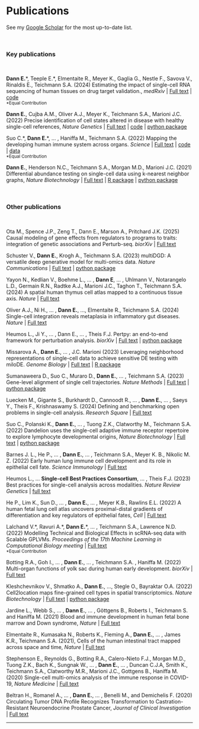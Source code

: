 # Publications

<!-- <br>
<h3>Preprints</h3>
<br> -->

See my [Google Scholar](https://scholar.google.com/citations?hl=en&user=J2NQ29wAAAAJ&view_op=list_works) for the most up-to-date list.

<br>
<h3>Key publications</h3>
<br>

__Dann E.__\*, Teeple E.\*, Elmentaite R., Meyer K., Gaglia G., Nestle F., Savova V., Rinaldis E., Teichmann S.A. (2024) Estimating the impact of single-cell RNA sequencing of
human tissues on drug target validation., _medRxiv_ | [Full text](https://www.medrxiv.org/content/10.1101/2024.04.04.24305313v2.full.pdf) | 
[code](https://github.com/emdann/sc_target_evidence)  
<sup>\*Equal Contribution</sup>

**Dann E.**, Cujba A.M., Oliver A.J., Meyer K., Teichmann S.A., Marioni J.C. (2022) Precise identification of cell states altered in disease with healthy single-cell references, _Nature Genetics_ | [Full text](https://www.nature.com/articles/s41588-023-01523-7) | 
[code](https://github.com/MarioniLab/oor_design_reproducibility) | 
[python package](https://github.com/MarioniLab/oor_benchmark)

Suo C.\*, __Dann E.__\*, ... , Haniffa M., Teichmann S.A. (2022) Mapping the developing human immune system across organs. _Science_ |
[Full text](https://www.science.org/doi/10.1126/science.abo0510#con2) | [code](https://github.com/Teichlab/Pan_fetal_immune) | [data](https://developmental.cellatlas.io/fetal-immune)  
<sup>\*Equal Contribution</sup>  

**Dann E.**, Henderson N.C., Teichmann S.A., Morgan M.D., Marioni J.C. (2021) Differential abundance testing on single-cell data using k-nearest neighbor graphs, _Nature Biotechnology_ |
[Full text](https://www.nature.com/articles/s41587-021-01033-z) | 
[R package](https://github.com/MarioniLab/miloR) | 
[python package](https://github.com/emdann/milopy)

<br>
<h3>Other publications</h3>
<br>

Ota M., Spence J.P., Zeng T., Dann E., Marson A., Pritchard J.K. (2025) Causal modeling of gene effects from regulators to programs to traits: integration of genetic associations and Perturb-seq. _biorXiv_ | [Full text](https://www.biorxiv.org/content/10.1101/2025.01.22.634424v1)

Schuster V., **Dann E.**, Krogh A., Teichmann S.A. (2023) multiDGD: A versatile deep generative model for multi-omics data. _Nature Communications_ | [Full text](https://www.nature.com/articles/s41467-024-53340-z) | [python package](https://github.com/Center-for-Health-Data-Science/multiDGD)

Yayon N., Kedlian V., Boehme L., ... , **Dann E**, ... , Uhlmann V., Notarangelo L.D., Germain R.N., Radtke A.J., Marioni J.C., Taghon T., Teichmann S.A. (2024) A spatial human thymus cell atlas mapped to a continuous tissue axis. _Nature_ | [Full text](https://www.nature.com/articles/s41586-024-07944-6)

Oliver A.J., Ni H., ... , **Dann E.**, ..., Elmentaite R., Teichmann S.A. (2024) Single-cell integration reveals metaplasia in inflammatory gut diseases. _Nature_ | [Full text](https://www.nature.com/articles/s41586-024-07571-1)

Heumos L., Ji Y., ... , Dann E., ... , Theis F.J. Pertpy: an end-to-end framework for perturbation analysis. _biorXiv_ | [Full text](https://www.biorxiv.org/content/10.1101/2024.08.04.606516v1.full) | [python package](https://github.com/scverse/pertpy)

Missarova A., **Dann E.**, ... , J.C. Marioni (2023) Leveraging neighborhood representations of single-cell data to achieve sensitive DE testing with miloDE. _Genome Biology_ | [Full text](https://link.springer.com/article/10.1186/s13059-024-03334-3) | [R package](https://github.com/MarioniLab/miloDE)

Sumanaweera D., Suo C., Muraro D., **Dann E.**, ... , Teichmann S.A. (2023) Gene-level alignment of single cell trajectories. _Nature Methods_ | [Full text](https://www.nature.com/articles/s41592-024-02378-4) | [python package](https://github.com/Teichlab/Genes2Genes)

Luecken M., Gigante S., Burkhardt D., Cannoodt R., ... , **Dann E.**, ... , Saeys Y., Theis F., Krishnaswamy S. (2024) Defining and benchmarking open problems in single-cell analysis. _Research Square_ | [Full text](https://pmc.ncbi.nlm.nih.gov/articles/PMC11030530/)

Suo C., Polanski K., **Dann E.**, ... ,  Tuong Z.K., Clatworthy M., Teichmann S.A. (2022) Dandelion uses the single-cell adaptive immune receptor repertoire to explore lymphocyte developmental origins, _Nature Biotechnology_  | [Full text](https://www.nature.com/articles/s41587-023-01734-7) | 
[python package](https://github.com/zktuong/dandelion)

Barnes J. L., He P., ... , **Dann E.**, ... , Teichmann S.A., Meyer K. B., Nikolic M. Z.  (2022) Early human lung immune cell development and its role in epithelial cell fate. _Science Immunology_ | [Full text](https://www.science.org/doi/abs/10.1126/sciimmunol.adf9988)

Heumos L., ... **Single-cell Best Practices Consortium**, ... , Theis F.J. (2023) Best practices for single-cell analysis across modalities. _Nature Review Genetics_ | [full text](https://www.nature.com/articles/s41576-023-00586-w) 

He P., Lim K., Sun D., ... , **Dann E.**, ... , Meyer K.B., Rawlins E.L. (2022) A human fetal lung cell atlas uncovers proximal-distal gradients of differentiation and key regulators of epithelial fates, _Cell_ |
[Full text](https://www.cell.com/cell/fulltext/S0092-8674(22)01415-5?_returnURL=https%3A%2F%2Flinkinghub.elsevier.com%2Fretrieve%2Fpii%2FS0092867422014155%3Fshowall%3Dtrue)

Lalchand V.\*, Ravuri A.\*, __Dann E.__\*, ... , Teichmann S.A., Lawrence N.D. (2022) Modelling Technical and Biological Effects in scRNA-seq data with Scalable GPLVMs. _Proceedings of the 17th Machine Learning in Computational Biology meeting_ | [Full text](https://proceedings.mlr.press/v200/lalchand22a)   
<sup>\*Equal Contribution</sup>  

Botting R.A., Goh I., ... , **Dann E.**, ... , Teichmann S.A. , Haniffa M. (2022) Multi-organ functions of yolk sac during human early development. _biorXiv_ |
[Full text](https://www.biorxiv.org/content/10.1101/2022.08.03.502475v1.full.pdf) 

Kleshchevnikov V., Shmatko A., **Dann E.**, ..., Stegle O.,  Bayraktar O.A. (2022) Cell2location maps fine-grained cell types in spatial transcriptomics. _Nature Biotechnology_ |
[Full text](https://doi.org/10.1038/s41587-021-01139-4) |
[python package](https://cell2location.readthedocs.io/)

Jardine L., Webb S., ... , **Dann E.**, ... , Göttgens B., Roberts I., Teichmann S. and Haniffa M. (2021) Blood and immune development in human fetal bone marrow and Down syndrome, _Nature_ |
[Full text](https://doi.org/10.1038/s41586-021-03929-x)

Elmentaite R., Kumasaka N., Roberts K., Fleming A., **Dann E.**, ... , James K.R., Teichmann S.A. (2021), Cells of the human intestinal tract mapped across space and time, _Nature_ |
[Full text](https://www.nature.com/articles/s41586-021-03852-1)

Stephenson E., Reynolds G., Botting R.A., Calero-Nieto F.J., Morgan M.D., Tuong Z.K., Bach K., Sungnak W., ... , **Dann E.**, ... , Duncan C.J.A, Smith K., Teichmann S.A., Clatworthy M.R., Marioni J.C., Gottgens B., Haniffa M. (2020) Single-cell multi-omics analysis of the immune response in COVID-19, _Nature Medicine_ |
[Full text](https://www.nature.com/articles/s41591-021-01329-2)

Beltran H., Romanel A., ... , **Dann E.**, ... , Benelli M., and Demichelis F. (2020) Circulating Tumor DNA Profile Recognizes Transformation to Castration-Resistant Neuroendocrine Prostate Cancer, _Journal of Clinical Investigation_ |
[Full text](https://www.jci.org/articles/view/131041)

<!-- <br>
<h3>Review Articles</h3>
<br>

<br>
<h3>Refereed Workshop Papers</h3>
<br> -->


----

